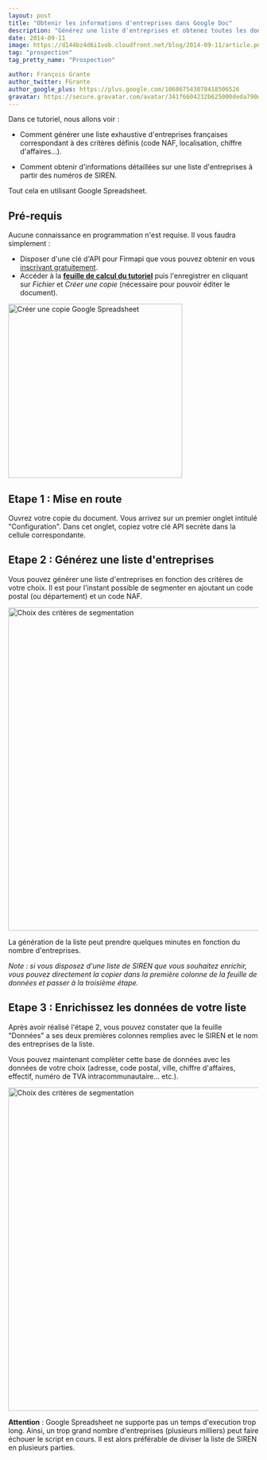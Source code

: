 ```yaml
---
layout: post
title: "Obtenir les informations d'entreprises dans Google Doc"
description: "Générez une liste d'entreprises et obtenez toutes les données de votre choix directement dans Google Spreadsheet."
date: 2014-09-11
image: https://d144bz4d6i1vob.cloudfront.net/blog/2014-09-11/article.png
tag: "prospection"
tag_pretty_name: "Prospection"

author: François Grante
author_twitter: FGrante
author_google_plus: https://plus.google.com/106867543078418506526
gravatar: https://secure.gravatar.com/avatar/341f6604232b625000deda790d8d39cd?d=mm&s=30&r=G
---
```


Dans ce tutoriel, nous allons voir :

* Comment générer une liste exhaustive d'entreprises françaises correspondant à des critères définis (code NAF, localisation, chiffre d'affaires...).

* Comment obtenir d'informations détaillées sur une liste d'entreprises à partir des numéros de SIREN.

Tout cela en utilisant Google Spreadsheet.

## Pré-requis

Aucune connaissance en programmation n'est requise. Il vous faudra simplement :

* Disposer d'une clé d'API pour Firmapi que vous pouvez obtenir en vous <a href="https://firmapi.com/api" target="_blank">inscrivant gratuitement</a>.
* Accéder à la <a href="https://docs.google.com/spreadsheets/d/1wH7oB6wMr9WxxDqtK1LioYLBGqC5dFkBRVDI0ucqf9s/edit?usp=sharing" target="_blank">**feuille de calcul du tutoriel**</a> puis l'enregistrer en cliquant sur *Fichier* et *Créer une copie* (nécessaire pour pouvoir éditer le document).

<img class="img-responsive" src="https://d144bz4d6i1vob.cloudfront.net/blog/2014-09-11/google_doc_creer_une_copie.gif" alt="Créer une copie Google Spreadsheet" width="350" class="animated-hover"/>

## Etape 1 : Mise en route

Ouvrez votre copie du document. Vous arrivez sur un premier onglet intitulé "Configuration". Dans cet onglet, copiez votre clé API secrète dans la cellule correspondante.

## Etape 2 : Générez une liste d'entreprises

Vous pouvez générer une liste d'entreprises en fonction des critères de votre choix. Il est pour l'instant possible de segmenter en ajoutant un code postal (ou département) et un code NAF.

<img class="img-responsive" src="https://d144bz4d6i1vob.cloudfront.net/blog/2014-09-11/google_doc_segmentation.gif" alt="Choix des critères de segmentation" width="650" class="animated-hover"/>

La génération de la liste peut prendre quelques minutes en fonction du nombre d'entreprises.

*Note : si vous disposez d'une liste de SIREN que vous souhaitez enrichir, vous pouvez directement la copier dans la première colonne de la feuille de données et passer à la troisième étape.*

## Etape 3 : Enrichissez les données de votre liste

Après avoir réalisé l'étape 2, vous pouvez constater que la feuille "Données" a ses deux premières colonnes remplies avec le SIREN et le nom des entreprises de la liste.

Vous pouvez maintenant complèter cette base de données avec les données de votre choix (adresse, code postal, ville, chiffre d'affaires, effectif, numéro de TVA intracommunautaire... etc.).

<img class="img-responsive" src="https://d144bz4d6i1vob.cloudfront.net/blog/2014-09-11/google_doc_informations_entreprises.gif" alt="Choix des critères de segmentation" width="650" class="animated-hover"/>

**Attention** : Google Spreadsheet ne supporte pas un temps d'execution trop long. Ainsi, un trop grand nombre d'entreprises (plusieurs milliers) peut faire échouer le script en cours. Il est alors préférable de diviser la liste de SIREN en plusieurs parties.